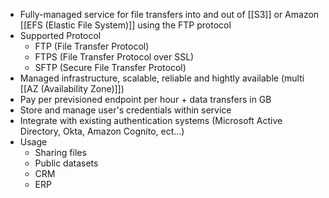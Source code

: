 - Fully-managed service for file transfers into and out of [[S3]] or Amazon [[EFS (Elastic File System)]] using the FTP protocol
- Supported Protocol
	- FTP (File Transfer Protocol)
	- FTPS (File Transfer Protocol over SSL)
	- SFTP (Secure File Transfer Protocol)
- Managed infrastructure, scalable, reliable and hightly available (multi [[AZ (Availability Zone)]])
- Pay per previsioned endpoint per hour + data transfers in GB
- Store and manage user's credentials within service
- Integrate with existing authentication systems (Microsoft Active Directory, Okta, Amazon Cognito, ect...)
- Usage
	- Sharing files
	- Public datasets
	- CRM
	- ERP
